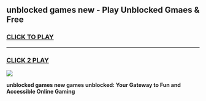 
## unblocked games new - Play Unblocked Gmaes & Free
<h3>
<a href="https://news.freeplayer.one?title=unblocked_games_new&ref=16F">CLICK TO PLAY</a></h3>
<hr>

<h3>
<a href="https://news.freeplayer.one?title=unblocked_games_new&ref=16F">CLICK 2 PLAY</a>
  
</h3>

<a href="https://news.freeplayer.one?title=unblocked_games_new&ref=16F/"><img src="https://clearcache.store/games.png"></a>


**unblocked games new games unblocked: Your Gateway to Fun and Accessible Online Gaming**
